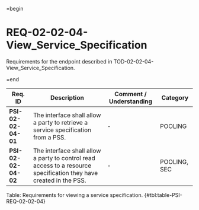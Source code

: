 =begin

# REQ-02-02-04-View_Service_Specification

Requirements for the endpoint described in TOD-02-02-04-View_Service_Specification.

=end

| Req. ID | Description | Comment / Understanding | Category |
| ------- | ----------- | ----------------------- | -------- |
| __PSI-02-02-04-01__ | The interface shall allow a party to retrieve a service specification from a PSS. | - | POOLING |
| __PSI-02-02-04-02__ | The interface shall allow a party to control read access to a resource specification they have created in the PSS. | - | POOLING, SEC |

Table: Requirements for viewing a service specification. {#tbl:table-PSI-REQ-02-02-04}
